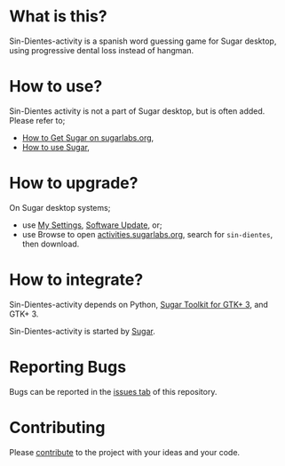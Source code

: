What is this?
=============

Sin-Dientes-activity is a spanish word guessing game for Sugar desktop, using progressive dental loss instead of hangman.

How to use?
===========

Sin-Dientes activity is not a part of Sugar desktop, but is often added.  Please refer to;

* [How to Get Sugar on sugarlabs.org](https://sugarlabs.org/),
* [How to use Sugar](https://help.sugarlabs.org/),

How to upgrade?
===============

On Sugar desktop systems;
* use [My Settings](https://help.sugarlabs.org/my_settings.html), [Software Update](https://help.sugarlabs.org/my_settings.html#software-update), or;
* use Browse to open [activities.sugarlabs.org](https://activities.sugarlabs.org/), search for `sin-dientes`, then download.

How to integrate?
=================

Sin-Dientes-activity depends on Python, [Sugar Toolkit for GTK+ 3](https://github.com/sugarlabs/sugar-toolkit-gtk3), and GTK+ 3.

Sin-Dientes-activity is started by [Sugar](https://github.com/sugarlabs/sugar).

Reporting Bugs
==============

Bugs can be reported in the
[issues tab](https://github.com/sugarlabs/sin-dientes-activity/issues)
of this repository.

Contributing
============

Please [contribute](https://github.com/sugarlabs/sugar-docs/blob/master/src/contributing.md) to the project with your ideas and your code.

